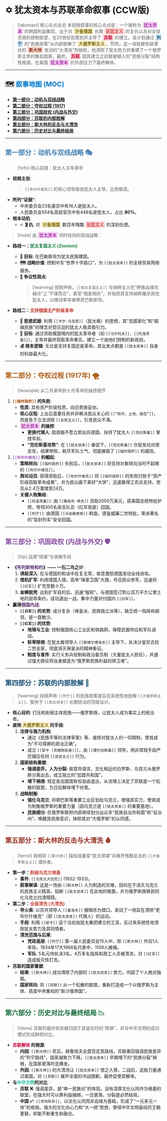 # ✡️ 犹太资本与苏联革命叙事 (CCW版)

> [!abstract] 核心论点全览
> 本视频叙事的核心论点是：一个被称为 <span style="color:#AD3AAB; background-color:#F5D5F5; padding: 2px 4px; border-radius: 4px; font-weight:bold;">犹太资本</span> 的跨国利益集团，出于对 <span style="color:#7D6608; background-color:#FCF3CF; padding: 2px 4px; border-radius: 4px; font-weight:bold;">沙皇俄国</span> 长期 <span style="color:#D83D3D; background-color:#F8D7DA; padding: 2px 4px; border-radius: 4px; font-weight:bold;">反犹主义</span> 的复仇以及对全球资源的控制欲望，在20世纪初策划并主导了 <span style="color:#C70039; background-color:#FADBD8; padding: 2px 4px; border-radius: 4px; font-weight:bold;">苏联</span> 的建立。该计划通过 <span style="color:#1A5276; background-color:#D6EAF8; padding: 2px 4px; border-radius: 4px; font-weight:bold;">列宁</span> 的“民族政策”从内部肢解了 <span style="color:#7D6608; background-color:#FCF3CF; padding: 2px 4px; border-radius: 4px; font-weight:bold;">大俄罗斯主义</span>。然而，这一进程被伪装潜伏的 <span style="color:#922B21; background-color:#F6DDCC; padding: 2px 4px; border-radius: 4px; font-weight:bold;">斯大林</span> 发动的“大清洗”所挫败，他清除了犹太势力并重建了一个俄罗斯主体的集权国家。最终，<span style="color:#C70039; background-color:#FADBD8; padding: 2px 4px; border-radius: 4px; font-weight:bold;">苏联</span> 因其建立之初就被植入的“民族分裂”结构性根源，在美国 <span style="color:#AD3AAB; background-color:#F5D5F5; padding: 2px 4px; border-radius: 4px; font-weight:bold;">犹太资本</span> 的外部压力下最终解体。

---

## 🗺️ <font color="#007ACC">叙事地图 (MOC)</font>

- [**第一部分：动机与双线战略**](#part1)
- [**第二部分：夺权过程 (1917)**](#part2)
- [**第三部分：巩固政权 (内战与外交)**](#part3)
- [**第四部分：苏联的内部肢解**](#part4)
- [**第五部分：斯大林的反击与大清洗**](#part5)
- [**第六部分：历史对比与最终结局**](#part6)

---

## <a name="part1"></a><font color="#4682B4">第一部分：动机与双线战略 🎭</font>

> [!info] 核心前提：犹太人主导革命

-   **视频主张**:
    > `[[布尔什维克]]` 的核心领导层由犹太人主导，比例极高。
-   **所列“证据”**:
    -   中央委员会23名委员中有16人是犹太人。
    -   人民委员会554名高级官员中有448名是犹太人，占比 **80%**。
-   **根本动机**:
    -   🔥 **复仇**: 对 <span style="color:#7D6608; background-color:#FCF3CF; padding: 2px 4px; border-radius: 4px; font-weight:bold;">沙皇俄国</span> 数百年残酷 <span style="color:#D83D3D; background-color:#F8D7DA; padding: 2px 4px; border-radius: 4px; font-weight:bold;">反犹主义</span> 的深刻仇恨。

> [!note] 由 <span style="color:#AD3AAB; background-color:#F5D5F5; padding: 2px 4px; border-radius: 4px; font-weight:bold;">犹太资本</span> 同时扶持的双线战略：

-   **路线一：<font color="#1D8348">犹太复国主义 (Zionism)</font>**
    -   **🎯 目标**: 在巴勒斯坦为犹太民族建国。
    -   **🗺️ 战略价值**: 控制中东“世界十字路口”，为 `[[犹太资本]]` 的全球贸易网络服务。
    -   **🤝 争议性观点**:
        > [!warning] 视频声称，`[[犹太复国主义]]` 与纳粹主义在“种族血缘优越论”上“不谋而合”，甚至“相爱相杀”，并指控其支持纳粹屠杀其他犹太人，以推动幸存者移民巴勒斯坦。

-   **路线二：<font color="#C0392B">支持俄国无产阶级革命</font>**
    -   **📖 思想武器**: 利用 `[[卡尔·马克思]]`（犹太裔）的思想，其“去国家化”和“超越民族”的理念对受压迫的犹太人极具吸引力。
    -   **🎯 目标**: 通过资助俄国境内的犹太革命者（如 `[[马尔托夫]]`、`[[托洛茨基]]`），主导并最终窃取革命果实，建立一个由他们控制的新政权。
    -   **💰 根本逻辑**: 无论是支持复国还是革命，其出发点都是 `[[犹太资本]]` 自身的利益最大化。

---

## <a name="part2"></a><font color="#AF601A">第二部分：夺权过程 (1917年) 🌪️</font>

> [!example] 从二月革命到十月革命的操控细节

1.  **<font color="#A04000">`[[临时政府]]`</font> 的失败**:
    -   **性质**: 具有资产阶级性质，向旧贵族妥协。
    -   **核心议程**: 上台后首要任务并非解决民众关心的 `[[“和平、土地、面包”]]`，而是急于立法消除 `[[反犹主义]]`，引发民众不满。
    -   **<span style="color:#AD3AAB; background-color:#F5D5F5; padding: 2px 4px; border-radius: 4px; font-weight:bold;">犹太资本</span> 的操控**:
        -   **更换代理人**: 因首脑不愿立即出兵德国，扶持了犹太人 `[[克伦斯基]]` 掌控军权。
        -   **“克伦斯基攻势”**: 在 `[[犹太资本]]` 催促下，`[[克伦斯基]]` 仓促发动对德总攻，结果惨败，耗尽军队士气，彻底摧毁了 `[[临时政府]]` 的威信。
2.  **<font color="#9B59B6">`[[布尔什维克]]`</font> 的崛起**:
    -   **策略转向**: `[[临时政府]]` 失败后，`[[犹太资本]]` 将支持对象转向当时不起眼的 `[[布尔什维克]]`。
    -   **舆论动员**: 获得资助后，`[[布尔什维克]]` 将 `[[临时政府]]` 的失败归咎于“资产阶级窃取革命成果”，并为民众画下美好“大饼”，迅速赢得工农兵支持，党员从2.4万激增至24万。
    -   **关键人物集结**:
        -   `[[托洛茨基]]`: 由 `[[雅各布·希夫]]` 资助2000万美元，获美国总统特批护照，带领300名突击队员（红军班底）回国。
        -   `[[列宁]]`: 由德国 `[[沃伯格家族]]` 斡旋，德皇威廉二世特批，乘坐著名的“铅封列车”安全回国。

---

## <a name="part3"></a><font color="#884EA0">第三部分：巩固政权 (内战与外交) 🛡️</font>

> [!tip] 运用“阳谋”与铁腕手段

-   **《<font color="#5B2C6F">布列斯特和约</font>》—— 一石二鸟之计**:
    1.  **诱敌深入**: 在与德国的和谈中反复无常，故意激怒德国发动全线进攻。
    2.  **借机扩军**: 利用德国入侵，高举“保家卫国”大旗，号召民众参军，迅速将 `[[红军]]` 扩充至数十万。
    3.  **金蝉脱壳**: 达到扩军目的后，迅速“服软”，与德国签订割让百万平方公里土地的屈辱条约，成功退出一战，集中力量对付国内 `[[白军]]`。
-   **赢得<font color="#5B2C6F">俄国内战</font>**:
    -   **`[[白军]]` 的劣势**: 成分复杂（保皇派、民族独立派等），缺乏统一指挥和纲领，是一盘散沙。
    -   **`[[红军]]` 的优势**:
        -   **地理与工业**: 控制俄国核心工业区和铁路网，保障武器供应和军队调动。
        -   **斩草除根**: 在犹太裔领导人 `[[斯维尔德洛夫]]` 主导下，处决沙皇尼古拉二世全家，彻底消灭保皇派的精神象征。
        -   **制度与宣传**: 实行义务兵役制和政治委员制（大量犹太人担任），并通过强大舆论将自身塑造为“俄罗斯民族利益的捍卫者”。

---

## <a name="part4"></a><font color="#1A5276">第四部分：苏联的内部肢解 🧩</font>

> [!warning] 视频声称 `[[列宁]]` 的民族政策是旨在系统性地肢解 `[[大俄罗斯主义]]`、服务于 `[[犹太资本]]` 长期统治的顶层设计。

-   **核心目的**: 打压和削弱主体民族——俄罗斯族，让犹太人成为事实上的统治者。
-   **废除<span style="color:#7D6608; background-color:#FCF3CF; padding: 2px 4px; border-radius: 4px; font-weight:bold;">大俄罗斯主义</span>的手段**:
    1.  **法律与强力机构**:
        -   通过《民族平等的法律草案》等，废除对犹太人的一切限制，使其成为“不可得罪的政治正确”。
        -   成立 `[[契卡 (克格勃前身)]]`，由 `[[捷尔任斯基]]` 领导，用非常规手段严厉镇压任何 `[[反犹主义]]` 行为。
    2.  **国家结构重塑**:
        -   **强调差异，人为分裂**: 故意将语言、文化相近的白罗斯、乌克兰从俄罗斯分离出去，成立独立的“加盟共和国”。
        -   **埋下祸根**: 规定各加盟国有权自由退出，从法理上决定了苏联是一个松散的联盟，为日后解体埋下伏笔。
    3.  **战略制衡**:
        -   **强化乌克兰**: 将顿巴斯等重要工业区划给乌克兰，增强其实力，使其成为制衡俄罗斯的重要力量（因乌克兰是 `[[犹太资本]]` 的重要基地）。
        -   **民族细分**: 在俄罗斯联邦内部继续划分出众多“民族自治共和国”和“自治州”，唤醒其民族意识，抹除其对“大俄罗斯”的认同感。

---

## <a name="part5"></a><font color="#943126">第五部分：斯大林的反击与大清洗 🩸</font>

> [!error] 视频将 `[[斯大林]]` 描绘成看穿“犹太阴谋”并展开残酷反击的 `[[大俄罗斯主义]]` 潜伏者。

-   **第一步：<font color="#CB4335">削弱乌克兰根基</font>**
    -   **事件**: `[[乌克兰大饥荒]]` (1932-1933)。
    -   **叙事解读**: 这是一场由 `[[斯大林]]` 人为制造的灾难，目的在于消灭乌克兰的民族主义精英，掐断 `[[犹太资本]]` 在此地的根基，并为俄罗斯族移民同化乌克兰扫清障碍。
-   **第二步：<font color="#CB4335">全面清洗 (大清洗)</font>**
    -   **导火索**: 以苏共领导人 `[[基洛夫]]` 被暗杀为借口，发动了一场旨在清除“老布尔什维克”（即 `[[犹太资本]]` 代理人）的运动。
    -   **手段**: 利用 `[[契卡]]` 这个当初由犹太集团建立的工具，反过来系统性地清除犹太势力及其同情者。
    -   **清洗范围与后果**:
        -   **党政高层**: `[[列宁]]` 第一届人民委员会15人中，除 `[[斯大林]]` 外仅1人幸存。1934年17大1966名代表中，1108人被捕。
        -   **军队**: 5名元帅处决3名，4万多名指挥和政工人员被清洗，对 `[[红军]]` 造成毁灭性打击。
-   **苏联的国家重塑**:
    -   **结果**: `[[斯大林]]` 成功清除了内部的 `[[犹太资本]]` 势力，巩固了个人绝对独裁。
    -   **国家转向**: 将 `[[苏联]]` 从一个松散的联盟，重新打造成一个以俄罗斯为主体、高度中央集权的“新沙俄帝国”。

---

## <a name="part6"></a><font color="#196F3D">第六部分：历史对比与最终结局 📉</font>

> [!done] 苏联的最终失败被归因于其诞生时的“原罪”，并与中华文明的成功模式形成鲜明对比。

-   **<font color="#C70039">苏联解体</font> 的根源**:
    -   **内因**: `[[斯大林]]` 死后，赫鲁晓夫全盘否定其路线，苏联重回强调民族差异的“列宁路线”，国家凝聚力下降。`[[犹太资本]]` 早期埋下的“民族分裂”祸根，在国家衰落时总爆发。
    -   **外因**: `[[斯大林]]` 的大清洗让 `[[犹太资本]]` 恨之入骨。二战后，这股力量通过美国，对 `[[苏联]]` 展开全面的冷战围剿，最终促使其解体。
-   **与<font color="#1ABC9C">中华文明</font>的对比**:
    -   **苏联 ❌**: 强调差异，是“单一民族论”的体现。没有深厚文化认同作为根基的联盟，在强大时可以靠利益捆绑，一旦衰落，分裂是必然结局。
    -   **中国 ✅**: `[[求同存异]]`，以文化认同而非血缘为基础，形成了“一元多元一体”的格局。强大的文化向心力和“大一统”思想，使得中华文明虽经历王朝更替，却能不断重生和融合。